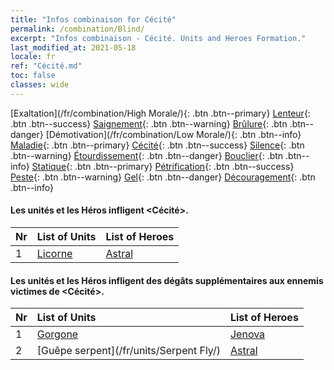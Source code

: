 ```yaml
---
title: "Infos combinaison for Cécité"
permalink: /combination/Blind/
excerpt: "Infos combinaison - Cécité. Units and Heroes Formation."
last_modified_at: 2021-05-18
locale: fr
ref: "Cécité.md"
toc: false
classes: wide
---
```


  [Exaltation](/fr/combination/High Morale/){: .btn .btn--primary} [Lenteur](/fr/combination/Slow/){: .btn .btn--success} [Saignement](/fr/combination/Bleeding/){: .btn .btn--warning} [Brûlure](/fr/combination/Burning/){: .btn .btn--danger} [Démotivation](/fr/combination/Low Morale/){: .btn .btn--info} [Maladie](/fr/combination/Disease/){: .btn .btn--primary} [Cécité](/fr/combination/Blind/){: .btn .btn--success} [Silence](/fr/combination/Silence/){: .btn .btn--warning} [Étourdissement](/fr/combination/Stun/){: .btn .btn--danger} [Bouclier](/fr/combination/Shield/){: .btn .btn--info} [Statique](/fr/combination/Static/){: .btn .btn--primary} [Pétrification](/fr/combination/Petrify/){: .btn .btn--success} [Peste](/fr/combination/Plague/){: .btn .btn--warning} [Gel](/fr/combination/Freeze/){: .btn .btn--danger} [Découragement](/fr/combination/Deterrence/){: .btn .btn--info} 


#### Les unités et les Héros infligent <Cécité>.

  | Nr |  List of Units  | List of Heroes | 
  |:---|:----------------|:---------------| 
  | 1 | [Licorne](/fr/units/Unicorn/) | [Astral](/fr/heroes/Astral/) |


#### Les unités et les Héros infligent des dégâts supplémentaires aux ennemis victimes de <Cécité>.

  | Nr |  List of Units  | List of Heroes | 
  |:---|:----------------|:---------------| 
  | 1 | [Gorgone](/fr/units/Gorgon/) | [Jenova](/fr/heroes/Jenova/) |
  | 2 | [Guêpe serpent](/fr/units/Serpent Fly/) | [Astral](/fr/heroes/Astral/) |
